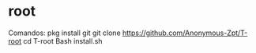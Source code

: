 # root
Comandos: 
pkg install git
git clone https://github.com/Anonymous-Zpt/T-root
cd T-root
Bash install.sh
